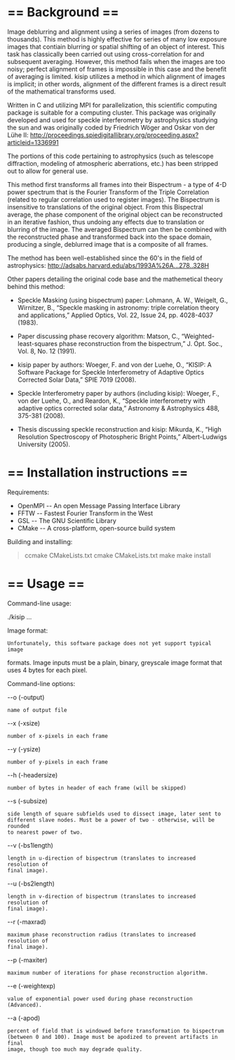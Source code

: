 
== Background ==
================

Image deblurring and alignment using a series of images (from dozens to 
thousands). This method is highly effective for series of many low exposure 
images that contiain blurring or spatial shifting of an object of interest. 
This task has classically been carried out using cross-correlation for 
and subsequent averaging. However, this method fails when the images are too 
noisy; perfect alignment of frames is impossible in this case and the benefit 
of averaging is limited. kisip utilizes a method in which alignment of images 
is implicit; in other words, alignment of the different frames is a direct 
result of the mathematical transforms used. 

Written in C and utilizing MPI for parallelization, this scientific computing 
package is suitable for a computing cluster. This package was originally 
developed and used for speckle interferometry by astrophysics studying the sun 
and was originally coded by Friedrich Wöger and Oskar von der Lühe II: 
http://proceedings.spiedigitallibrary.org/proceeding.aspx?articleid=1336991

The portions of this code pertaining to astrophysics (such as telescope 
diffraction, modeling of atmospheric aberrations, etc.) has been stripped out 
to allow for general use. 

This method first transforms all frames into their Bispectrum - a type of 4-D 
power spectrum that is the Fourier Transform of the Triple Correlation (related 
to regular correlation used to register images). The Bispectrum is insensitive 
to translations of the original object. From this Bispectral average, the phase 
component of the original object can be reconstructed in an iterative fashion, 
thus undoing any effects due to translation or blurring of the image. The 
averaged Bispectrum can then be combined with the reconstructed phase and 
transformed back into the space domain, producing a single, deblurred image 
that is a composite of all frames. 

The method has been well-established since the 60's in the field of 
astrophysics:
http://adsabs.harvard.edu/abs/1993A%26A...278..328H

Other papers detailing the original code base and the mathemetical theory 
behind this method:

* Speckle Masking (using bispectrum) paper:
Lohmann, A. W., Weigelt, G., Wirnitzer, B., “Speckle masking in astronomy: 
triple correlation theory and applications,” Applied Optics, Vol. 22, Issue 24, pp. 4028-4037 (1983).

* Paper discussing phase recovery algorithm:
Matson, C., “Weighted-least-squares phase reconstruction from the bispectrum,” J. Opt. Soc., Vol. 8, No. 12 (1991).

* kisip paper by authors:
Woeger, F. and von der Luehe, O., “KISIP: A Software Package for Speckle Interferometry of Adaptive Optics Corrected Solar Data,” SPIE 7019 (2008). 

* Speckle Interferometry paper by authors (including kisip):
Woeger, F., von der Luehe, O., and Reardon, K., “Speckle interferometry with adaptive optics corrected solar data,” Astronomy & Astrophysics 488, 375-381 (2008).

* Thesis discussing speckle reconstruction and kisip:
Mikurda, K., “High Resolution Spectroscopy of Photospheric Bright Points,” Albert-Ludwigs University (2005).




== Installation instructions ==
===============================


Requirements:
 * OpenMPI -- An open Message Passing Interface Library
 * FFTW -- Fastest Fourier Transform in the West
 * GSL -- The GNU Scientific Library
 * CMake -- A cross-platform, open-source build system
 
Building and installing:
 > ccmake CMakeLists.txt
 > cmake CMakeLists.txt
 > make
 > make install
 

== Usage ==
===========

Command-line usage:

./kisip <SWITCH> <ARG> ... <FRAMES>



Image format:

	Unfortunately, this software package does not yet support typical image
formats. Image inputs must be a plain, binary, greyscale image format that
uses 4 bytes for each pixel.



Command-line options:

--o	(-output) <NAME> 

	name of output file

--x	(-xsize)  <XSIZE> 
	
	number of x-pixels in each frame

--y	(-ysize)  <YSIZE> 

	number of y-pixels in each frame
	
--h	(-headersize)  <HSIZE> 

	number of bytes in header of each frame (will be skipped)
	
--s	(-subsize)  <SSIZE>

	side length of square subfields used to dissect image, later sent to 
	different slave nodes. Must be a power of two - otherwise, will be rounded 
	to nearest power of two.

--v  (-bs1length)  <BS1LENGTH>

	length in u-direction of bispectrum (translates to increased resolution of
	final image).
	
--u  (-bs2length)  <BS1LENGTH>

	length in v-direction of bispectrum (translates to increased resolution of
	final image).
		
--r  (-maxrad)  <MAXRAD>

	maximum phase reconstruction radius (translates to increased resolution of
	final image).
		
--p  (-maxiter)  <MAXITER>

	maximum number of iterations for phase reconstruction algorithm.
	
--e  (-weightexp)  <WEXP>

	value of exponential power used during phase reconstruction (Advanced).
	
--a	(-apod)  <APOD>

	percent of field that is windowed before transformation to bispectrum 
	(between 0 and 100). Image must be apodized to prevent artifacts in final 
	image, though too much may degrade quality.




